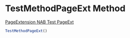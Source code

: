 # <a name="test_method_page_ext"></a>TestMethodPageExt Method

[PageExtension NAB Test PageExt](index.md)

```javascript
TestMethodPageExt()
```
